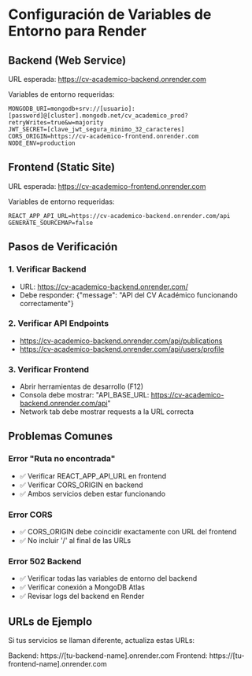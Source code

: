 # Configuración de Variables de Entorno para Render

## Backend (Web Service)
URL esperada: https://cv-academico-backend.onrender.com

Variables de entorno requeridas:
```
MONGODB_URI=mongodb+srv://[usuario]:[password]@[cluster].mongodb.net/cv_academico_prod?retryWrites=true&w=majority
JWT_SECRET=[clave_jwt_segura_minimo_32_caracteres]
CORS_ORIGIN=https://cv-academico-frontend.onrender.com
NODE_ENV=production
```

## Frontend (Static Site)
URL esperada: https://cv-academico-frontend.onrender.com

Variables de entorno requeridas:
```
REACT_APP_API_URL=https://cv-academico-backend.onrender.com/api
GENERATE_SOURCEMAP=false
```

## Pasos de Verificación

### 1. Verificar Backend
- URL: https://cv-academico-backend.onrender.com/
- Debe responder: {"message": "API del CV Académico funcionando correctamente"}

### 2. Verificar API Endpoints
- https://cv-academico-backend.onrender.com/api/publications
- https://cv-academico-backend.onrender.com/api/users/profile

### 3. Verificar Frontend
- Abrir herramientas de desarrollo (F12)
- Consola debe mostrar: "API_BASE_URL: https://cv-academico-backend.onrender.com/api"
- Network tab debe mostrar requests a la URL correcta

## Problemas Comunes

### Error "Ruta no encontrada"
- ✅ Verificar REACT_APP_API_URL en frontend
- ✅ Verificar CORS_ORIGIN en backend
- ✅ Ambos servicios deben estar funcionando

### Error CORS
- ✅ CORS_ORIGIN debe coincidir exactamente con URL del frontend
- ✅ No incluir '/' al final de las URLs

### Error 502 Backend
- ✅ Verificar todas las variables de entorno del backend
- ✅ Verificar conexión a MongoDB Atlas
- ✅ Revisar logs del backend en Render

## URLs de Ejemplo
Si tus servicios se llaman diferente, actualiza estas URLs:

Backend: https://[tu-backend-name].onrender.com
Frontend: https://[tu-frontend-name].onrender.com